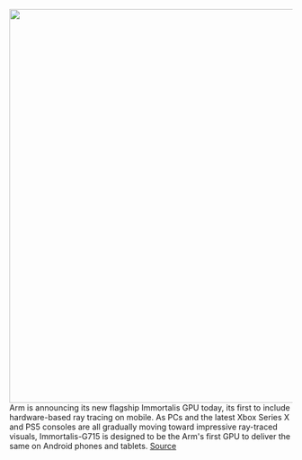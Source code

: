 <img src='https://cdn.vox-cdn.com/thumbor/waE0PqAUX-mlHmfiDQ4h4Ju5O8I=/0x0:2560x1440/1200x800/filters:focal(1076x516:1484x924)/cdn.vox-cdn.com/uploads/chorus_image/image/71024529/SajwItZ.0.jpeg' width='700px' /><br/>
Arm is announcing its new flagship Immortalis GPU today, its first to include hardware-based ray tracing on mobile. As PCs and the latest Xbox Series X and PS5 consoles are all gradually moving toward impressive ray-traced visuals, Immortalis-G715 is designed to be the Arm's first GPU to deliver the same on Android phones and tablets.
<a href='https://www.theverge.com/2022/6/28/23186148/arm-immortalis-hardware-ray-tracing-mobile-features-specs'> Source <a/>
